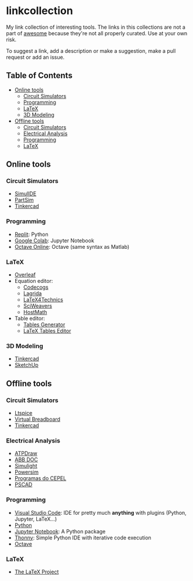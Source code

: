 # linkcollection
My link collection of interesting tools.
The links in this collections are not a part of [awesome](https://awesome.re) because they're not all properly curated. Use at your own risk.

To suggest a link, add a description or make a suggestion, make a pull request or add an issue.


## Table of Contents
* [Online tools](#online-tools)
  * [Circuit Simulators](#circuit-simulators)
  * [Programming](#programming)
  * [LaTeX](#latex)
  * [3D Modeling](#3d-modeling)
* [Offline tools](#offline-tools)
  * [Circuit Simulators](#circuit-simulators-1)
  * [Electrical Analysis](#electrical-analysis)
  * [Programming](#programming-1)
  * [LaTeX](#latex-1)

## Online tools
### Circuit Simulators
* [SimulIDE](https://www.simulide.com/p/home.html)
* [PartSim](https://www.partsim.com/)
* [Tinkercad](https://www.tinkercad.com/)


### Programming
* [Replit](https://replit.com/): Python
* [Google Colab](https://colab.research.google.com/): Jupyter Notebook
* [Octave Online](https://octave-online.net/): Octave (same syntax as Matlab)


### LaTeX
* [Overleaf](https://www.overleaf.com/)
* Equation editor:
  * [Codecogs](https://latex.codecogs.com/eqneditor/editor.php)
  * [Lagrida](https://latexeditor.lagrida.com/)
  * [LaTeX4Technics](https://www.latex4technics.com/)
  * [SciWeavers](http://www.sciweavers.org/free-online-latex-equation-editor)
  * [HostMath](https://www.hostmath.com/)
* Table editor:
  * [Tables Generator](https://www.tablesgenerator.com/)
  * [LaTeX Tables Editor](https://www.latex-tables.com/)


### 3D Modeling
* [Tinkercad](https://www.tinkercad.com/)
* [SketchUp](https://www.sketchup.com/)

## Offline tools
### Circuit Simulators
* [Ltspice](https://www.analog.com/en/design-center/design-tools-and-calculators/ltspice-simulator.html)
* [Virtual Breadboard](https://www.virtualbreadboard.com/)
* [Tinkercad](https://www.tinkercad.com/)


### Electrical Analysis
* [ATPDraw](https://www.atpdraw.net/)
* [ABB DOC](https://new.abb.com/br/servicos/treinamentos/produtos-eletrificacao/software-dimensionamento-el%C3%A9trico-3.0)
* [Simulight](http://www.coep.ufrj.br/~tarang/Simulight/)
* [Powersim](https://powersimtech.com/)
* [Programas do CEPEL](https://dre.cepel.br/Programa)
* [PSCAD](https://www.pscad.com/software/pscad/overview)


### Programming
* [Visual Studio Code](https://code.visualstudio.com/): IDE for pretty much **anything** with plugins (Python, Jupyter, LaTeX...)
* [Python](https://www.python.org/)
* [Jupyter Notebook](https://jupyter.org/): A Python package
* [Thonny](https://thonny.org/): Simple Python IDE with iterative code execution
* [Octave](https://www.gnu.org/software/octave/index)


### LaTeX
* [The LaTeX Project](https://www.latex-project.org/)
